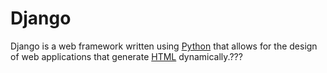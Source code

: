 # Django

Django is a web framework written using [Python](/wiki/Python) that allows for the design of web applications that generate [HTML](/wiki/HTML) dynamically.???

